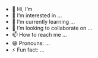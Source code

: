 - 👋 Hi, I’m 
- 👀 I’m interested in ...
- 🌱 I’m currently learning ...
- 💞️ I’m looking to collaborate on ...
- 📫 How to reach me ...
- 😄 Pronouns: ...
- ⚡ Fun fact: ...

<!---
DevinMillan/DevinMillan is a ✨ special ✨ repository because its `README.md` (this file) appears on your GitHub profile.
You can click the Preview link to take a look at your changes.
--->
